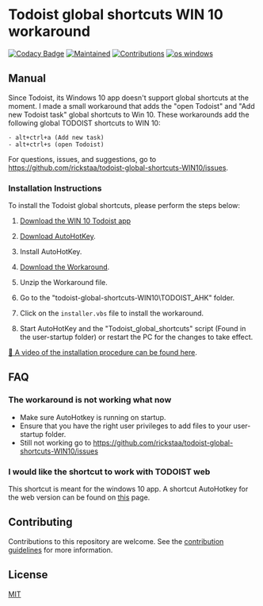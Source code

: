 # Todoist global shortcuts WIN 10 workaround

[![Codacy Badge](https://app.codacy.com/project/badge/Grade/c1ddb8fb72d746789baf7c0e9175ebb2)](https://www.codacy.com/gh/rickstaa/todoist-global-shortcuts-WIN10/dashboard?utm_source=github.com&utm_medium=referral&utm_content=rickstaa/todoist-global-shortcuts-WIN10&utm_campaign=Badge_Grade)
[![Maintained](https://img.shields.io/badge/Maintained%3F-yes-green)](https://github.com/rickstaa/todoist-global-shortcuts-WIN10/pulse)
[![Contributions](https://img.shields.io/badge/contributions-welcome-orange.svg)](contributing.md)
[![os windows](https://img.shields.io/badge/os-windows%2010-informational)](https://www.microsoft.com/en-us/p/todoist-to-do-list-and-task-manager/9nblggh1rl1k?activetab=pivot:overviewtab)

## Manual

Since Todoist, its Windows 10 app doesn't support global shortcuts at the moment. I made a small workaround that adds the "open Todoist" and "Add new Todoist task" global shortcuts to Win 10. These workarounds add the following global TODOIST shortcuts to WIN 10:

    - alt+ctrl+a (Add new task)
    - alt+ctrl+s (open Todoist)

For questions, issues, and suggestions, go to <https://github.com/rickstaa/todoist-global-shortcuts-WIN10/issues>.

### Installation Instructions

To install the Todoist global shortcuts, please perform the steps below:

1.  [Download the WIN 10 Todoist app](https://www.microsoft.com/en-us/p/todoist-to-do-list-and-task-manager/9nblggh1rl1k?activetab=pivot:overviewtab)

2.  [Download AutoHotKey](https://autohotkey.com/).

3.  Install AutoHotKey.

4.  [Download the Workaround](https://github.com/rickstaa/todoist-global-shortcuts-WIN10/archive/master.zip).

5.  Unzip the Workaround file.

6.  Go to the "todoist-global-shortcuts-WIN10\\TODOIST_AHK" folder.

7.  Click on the `installer.vbs` file to install the workaround.

8.  Start AutoHotKey and the "Todoist_global_shortcuts" script (Found in the user-startup folder) or restart the PC for the changes to take effect.

[🎥 A video of the installation procedure can be found here](https://youtu.be/ebrUnpQdHzI).

## FAQ

### The workaround is not working what now

-   Make sure AutoHotkey is running on startup.
-   Ensure that you have the right user privileges to add files to your user-startup folder.
-   Still not working go to <https://github.com/rickstaa/todoist-global-shortcuts-WIN10/issues>

### I would like the shortcut to work with TODOIST web

This shortcut is meant for the windows 10 app. A shortcut AutoHotkey for the web version can be found on [this](https://github.com/mgroat/Todoist-Global-Hotkey) page.

## Contributing

Contributions to this repository are welcome. See the [contribution guidelines](contributing.md) for more information.

## License

[MIT](LICENSE)
